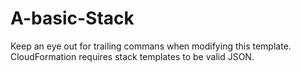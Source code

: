 # A-basic-Stack
Keep an eye out for trailing commans when modifying this template.
CloudFormation requires stack templates to be valid JSON.
